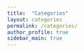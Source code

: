 ```yaml
---
title:  "Categories"
layout: categories
permalink: /categories/
author_profile: true
sidebar_main: true
---
```

